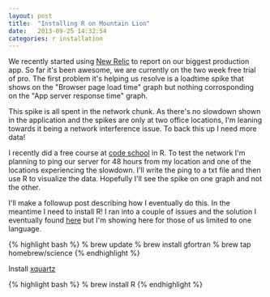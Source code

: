 ```yaml
---
layout: post
title:  "Installing R on Mountain Lion"
date:   2013-09-25 14:32:54
categories: r installation
---
```


We recently started using [New Relic][newrelic] to report on our biggest
production app. So far it's been awesome, we are currently on the two week free
trial of pro. The first problem it's helping us resolve is a loadtime spike that
shows on the "Browser page load time" graph but nothing corrosponding on the
"App server response time" graph.

This spike is all spent in the network chunk. As there's no slowdown shown in
the application and the spikes are only at two office locations, I'm leaning
towards it being a network interference issue. To back this up I need more data!

I recently did a free course at [code school][codeschool] in R. To test the
network I'm planning to ping our server for 48 hours from my location and one of
the locations experiencing the slowdown. I'll write the ping to a txt file and
then use R to visualize the data. Hopefully I'll see the spike on one graph and
not the other.

I'll make a followup post describing how I eventually do this. In the meantime I
need to install R! I ran into a couple of issues and the solution I eventually
found [here][qiita] but I'm showing here for those of us limited to one
language.

{% highlight bash %}
% brew update
% brew install gfortran
% brew tap homebrew/science
{% endhighlight %}

Install [xquartz][xquartz]

{% highlight bash %}
% brew install R
{% endhighlight %}

[newrelic]: http://newrelic.com/
[codeschool]: http://www.codeschool.com/
[qiita]: http://qiita.com/dkkoma@github/items/8b45ce94c2c5d89d567f
[xquartz]: https://xquartz.macosforge.org/
